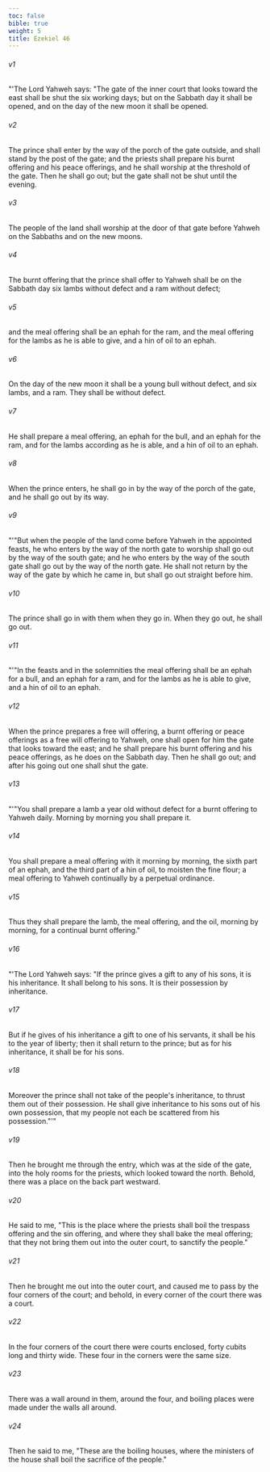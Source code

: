 ```yaml
---
toc: false
bible: true
weight: 5
title: Ezekiel 46
---
```




###### v1 
"'The Lord Yahweh says: "The gate of the inner court that looks toward the east shall be shut the six working days; but on the Sabbath day it shall be opened, and on the day of the new moon it shall be opened. 

###### v2 
The prince shall enter by the way of the porch of the gate outside, and shall stand by the post of the gate; and the priests shall prepare his burnt offering and his peace offerings, and he shall worship at the threshold of the gate. Then he shall go out; but the gate shall not be shut until the evening. 

###### v3 
The people of the land shall worship at the door of that gate before Yahweh on the Sabbaths and on the new moons. 

###### v4 
The burnt offering that the prince shall offer to Yahweh shall be on the Sabbath day six lambs without defect and a ram without defect; 

###### v5 
and the meal offering shall be an ephah for the ram, and the meal offering for the lambs as he is able to give, and a hin of oil to an ephah. 

###### v6 
On the day of the new moon it shall be a young bull without defect, and six lambs, and a ram. They shall be without defect. 

###### v7 
He shall prepare a meal offering, an ephah for the bull, and an ephah for the ram, and for the lambs according as he is able, and a hin of oil to an ephah. 

###### v8 
When the prince enters, he shall go in by the way of the porch of the gate, and he shall go out by its way. 

###### v9 
"'"But when the people of the land come before Yahweh in the appointed feasts, he who enters by the way of the north gate to worship shall go out by the way of the south gate; and he who enters by the way of the south gate shall go out by the way of the north gate. He shall not return by the way of the gate by which he came in, but shall go out straight before him. 

###### v10 
The prince shall go in with them when they go in. When they go out, he shall go out. 

###### v11 
"'"In the feasts and in the solemnities the meal offering shall be an ephah for a bull, and an ephah for a ram, and for the lambs as he is able to give, and a hin of oil to an ephah. 

###### v12 
When the prince prepares a free will offering, a burnt offering or peace offerings as a free will offering to Yahweh, one shall open for him the gate that looks toward the east; and he shall prepare his burnt offering and his peace offerings, as he does on the Sabbath day. Then he shall go out; and after his going out one shall shut the gate. 

###### v13 
"'"You shall prepare a lamb a year old without defect for a burnt offering to Yahweh daily. Morning by morning you shall prepare it. 

###### v14 
You shall prepare a meal offering with it morning by morning, the sixth part of an ephah, and the third part of a hin of oil, to moisten the fine flour; a meal offering to Yahweh continually by a perpetual ordinance. 

###### v15 
Thus they shall prepare the lamb, the meal offering, and the oil, morning by morning, for a continual burnt offering." 

###### v16 
"'The Lord Yahweh says: "If the prince gives a gift to any of his sons, it is his inheritance. It shall belong to his sons. It is their possession by inheritance. 

###### v17 
But if he gives of his inheritance a gift to one of his servants, it shall be his to the year of liberty; then it shall return to the prince; but as for his inheritance, it shall be for his sons. 

###### v18 
Moreover the prince shall not take of the people's inheritance, to thrust them out of their possession. He shall give inheritance to his sons out of his own possession, that my people not each be scattered from his possession."'" 

###### v19 
Then he brought me through the entry, which was at the side of the gate, into the holy rooms for the priests, which looked toward the north. Behold, there was a place on the back part westward. 

###### v20 
He said to me, "This is the place where the priests shall boil the trespass offering and the sin offering, and where they shall bake the meal offering; that they not bring them out into the outer court, to sanctify the people." 

###### v21 
Then he brought me out into the outer court, and caused me to pass by the four corners of the court; and behold, in every corner of the court there was a court. 

###### v22 
In the four corners of the court there were courts enclosed, forty cubits long and thirty wide. These four in the corners were the same size. 

###### v23 
There was a wall around in them, around the four, and boiling places were made under the walls all around. 

###### v24 
Then he said to me, "These are the boiling houses, where the ministers of the house shall boil the sacrifice of the people."
